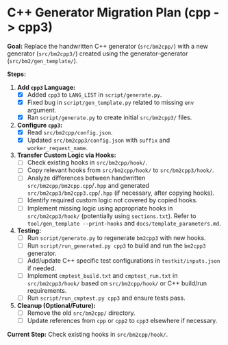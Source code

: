 # C++ Generator Migration Plan (cpp -> cpp3)

**Goal:** Replace the handwritten C++ generator (`src/bm2cpp/`) with a new generator (`src/bm2cpp3/`) created using the generator-generator (`src/bm2/gen_template/`).

**Steps:**

1.  **Add `cpp3` Language:**
    - [x] Added `cpp3` to `LANG_LIST` in `script/generate.py`.
    - [x] Fixed bug in `script/gen_template.py` related to missing `env` argument.
    - [x] Ran `script/generate.py` to create initial `src/bm2cpp3/` files.
2.  **Configure `cpp3`:**
    - [x] Read `src/bm2cpp/config.json`.
    - [x] Updated `src/bm2cpp3/config.json` with `suffix` and `worker_request_name`.
3.  **Transfer Custom Logic via Hooks:**
    - [ ] Check existing hooks in `src/bm2cpp/hook/`.
    - [ ] Copy relevant hooks from `src/bm2cpp/hook/` to `src/bm2cpp3/hook/`.
    - [ ] Analyze differences between handwritten `src/bm2cpp/bm2cpp.cpp`/`.hpp` and generated `src/bm2cpp3/bm2cpp3.cpp`/`.hpp` (if necessary, after copying hooks).
    - [ ] Identify required custom logic not covered by copied hooks.
    - [ ] Implement missing logic using appropriate hooks in `src/bm2cpp3/hook/` (potentially using `sections.txt`). Refer to `tool/gen_template --print-hooks` and `docs/template_parameters.md`.
4.  **Testing:**
    - [ ] Run `script/generate.py` to regenerate `bm2cpp3` with new hooks.
    - [ ] Run `script/run_generated.py cpp3` to build and run the `bm2cpp3` generator.
    - [ ] Add/update C++ specific test configurations in `testkit/inputs.json` if needed.
    - [ ] Implement `cmptest_build.txt` and `cmptest_run.txt` in `src/bm2cpp3/hook/` based on `src/bm2cpp/hook/` or C++ build/run requirements.
    - [ ] Run `script/run_cmptest.py cpp3` and ensure tests pass.
5.  **Cleanup (Optional/Future):**
    - [ ] Remove the old `src/bm2cpp/` directory.
    - [ ] Update references from `cpp` or `cpp2` to `cpp3` elsewhere if necessary.

**Current Step:** Check existing hooks in `src/bm2cpp/hook/`.
